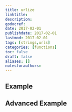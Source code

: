 ```yaml
---
title: urlize
linktitle:
description:
godocref:
date: 2017-02-01
publishdate: 2017-02-01
lastmod: 2017-02-01
tags: [strings,urls]
categories: [functions]
toc: false
draft: false
aliases: []
notesforauthors:
---
```


## Example

## Advanced Example

